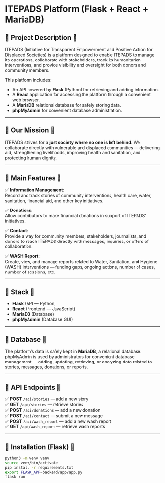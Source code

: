 # ITEPADS Platform (Flask + React + MariaDB)

## 🔹 Project Description 🔹

ITEPADS (Initiative for Transparent Empowerment and Positive Action for Displaced Societies) is a platform designed to enable ITEPADS to manage its operations, collaborate with stakeholders, track its humanitarian interventions, and provide visibility and oversight for both donors and community members.

This platform includes:
- An API powered by **Flask** (Python) for retrieving and adding information.
- A **React** application for accessing the platform through a convenient web browser.
- A **MariaDB** relational database for safely storing data.
- **phpMyAdmin** for convenient database administration.

---

## 🔹 Our Mission 🔹

ITEPADS strives for a **just society where no one is left behind**. We collaborate directly with vulnerable and displaced communities — delivering aid, strengthening livelihoods, improving health and sanitation, and protecting human dignity.

---

## 🔹 Main Features 🔹

✅ **Information Management**:  
Record and track stories of community interventions, health care, water, sanitation, financial aid, and other key initiatives.

✅ **Donations**:  
Allow contributors to make financial donations in support of ITEPADS’ initiatives.

✅ **Contact**:  
Provide a way for community members, stakeholders, journalists, and donors to reach ITEPADS directly with messages, inquiries, or offers of collaboration.

✅ **WASH Report**:  
Create, view, and manage reports related to Water, Sanitation, and Hygiene (WASH) interventions — funding gaps, ongoing actions, number of cases, number of sessions, etc.

---

## 🔹 Stack 🔹

- **Flask** (API — Python)
- **React** (Frontend — JavaScript)
- **MariaDB** (Database)
- **phpMyAdmin** (Database GUI)


---

## 🔹 Database 🔹

The platform’s data is safely kept in **MariaDB**, a relational database.  
phpMyAdmin is used by administrators for convenient database management — adding, updating, retrieving, or analyzing data related to stories, messages, donations, or reports.

---

## 🔹 API Endpoints 🔹

✅ **POST** `/api/stories` — add a new story  
✅ **GET** `/api/stories` — retrieve stories  
✅ **POST** `/api/donations` — add a new donation  
✅ **POST** `/api/contact` — submit a new message  
✅ **POST** `/api/wash_report` — add a new wash report  
✅ **GET** `/api/wash_report` — retrieve wash reports


---

## 🔹 Installation (Flask) 🔹

```bash
python3 -m venv venv
source venv/bin/activate
pip install -r requirements.txt
export FLASK_APP=backend/app/app.py
flask run
